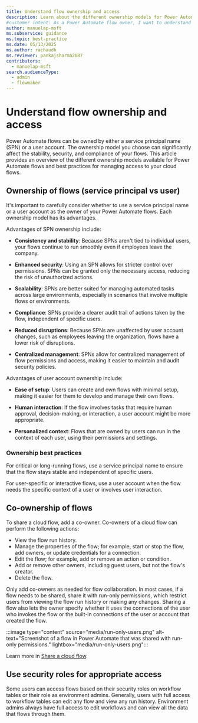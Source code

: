 ```yaml
---
title: Understand flow ownership and access
description: Learn about the different ownership models for Power Automate flows and how to manage access to your cloud flows.
#customer intent: As a Power Automate flow owner, I want to understand the different ownership models for Power Automate flows so that I can maintain stability, security, and compliance.
author: manuelap-msft
ms.subservice: guidance
ms.topic: best-practice
ms.date: 05/13/2025
ms.author: rachaudh
ms.reviewer: pankajsharma2087
contributors:
  - manuelap-msft
search.audienceType:
  - admin
  - flowmaker
---
```


# Understand flow ownership and access

Power Automate flows can be owned by either a service principal name (SPN) or a user account. The ownership model you choose can significantly affect the stability, security, and compliance of your flows. This article provides an overview of the different ownership models available for Power Automate flows and best practices for managing access to your cloud flows.

## Ownership of flows (service principal vs user)

It's important to carefully consider whether to use a service principal name or a user account as the owner of your Power Automate flows. Each ownership model has its advantages.

Advantages of SPN ownership include:

- **Consistency and stability**: Because SPNs aren't tied to individual users, your flows continue to run smoothly even if employees leave the company.

- **Enhanced security**: Using an SPN allows for stricter control over permissions. SPNs can be granted only the necessary access, reducing the risk of unauthorized actions.

- **Scalability**: SPNs are better suited for managing automated tasks across large environments, especially in scenarios that involve multiple flows or environments.

- **Compliance**: SPNs provide a clearer audit trail of actions taken by the flow, independent of specific users.

- **Reduced disruptions**: Because SPNs are unaffected by user account changes, such as employees leaving the organization, flows have a lower risk of disruptions.

- **Centralized management**: SPNs allow for centralized management of flow permissions and access, making it easier to maintain and audit security policies.

Advantages of user account ownership include:

- **Ease of setup**: Users can create and own flows with minimal setup, making it easier for them to develop and manage their own flows.

- **Human interaction**: If the flow involves tasks that require human approval, decision-making, or interaction, a user account might be more appropriate.

- **Personalized context**: Flows that are owned by users can run in the context of each user, using their permissions and settings.

### Ownership best practices

For critical or long-running flows, use a service principal name to ensure that the flow stays stable and independent of specific users.

For user-specific or interactive flows, use a user account when the flow needs the specific context of a user or involves user interaction.

## Co-ownership of flows

To share a cloud flow, add a co-owner. Co-owners of a cloud flow can perform the following actions:

- View the flow run history.
- Manage the properties of the flow; for example, start or stop the flow, add owners, or update credentials for a connection.
- Edit the flow; for example, add or remove an action or condition.
- Add or remove other owners, including guest users, but not the flow's creator.
- Delete the flow.

Only add co-owners as needed for flow collaboration. In most cases, if a flow needs to be shared, share it with run-only permissions, which restrict users from viewing the flow run history or making any changes. Sharing a flow also lets the owner specify whether it uses the connections of the user who invokes the flow or the built-in connections of the user or account that created the flow.

:::image type="content" source="media/run-only-users.png" alt-text="Screenshot of a flow in Power Automate that was shared with run-only permissions." lightbox="media/run-only-users.png":::

Learn more in [Share a cloud flow](/power-automate/create-team-flows).

## Use security roles for appropriate access

Some users can access flows based on their security roles on workflow tables or their role as environment admins. Generally, users with full access to workflow tables can edit any flow and view any run history. Environment admins always have full access to edit workflows and can view all the data that flows through them.
